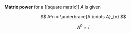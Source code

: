 **Matrix power** for a [[square matrix]] $A$ is given

$$
A^n = \underbrace{A \cdots A}_{n}
$$

$$
A^0 = I
$$